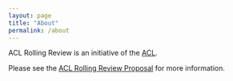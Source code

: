 ```yaml
---
layout: page
title: "About"
permalink: /about
---
```


ACL Rolling Review is an initiative of the [ACL](https://aclweb.org).

Please see the [ACL Rolling Review Proposal](https://www.aclweb.org/adminwiki/index.php?title=ACL_Rolling_Review_Proposal) for more information.

